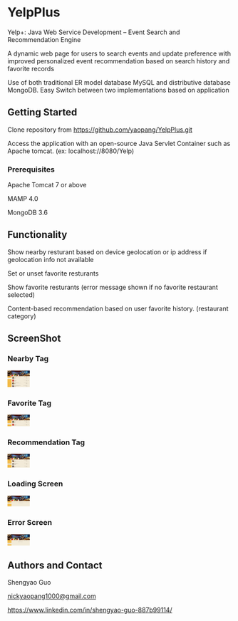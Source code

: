 

# YelpPlus 

Yelp+: Java Web Service Development – Event Search and Recommendation Engine 

A dynamic web page for users to search events and update preference with improved personalized event recommendation based on search history and favorite records 

Use of both traditional ER model database MySQL and distributive database MongoDB. Easy Switch between two implementations based on application 

## Getting Started

Clone repository from https://github.com/yaopang/YelpPlus.git  <br />

Access the application with an open-source Java Servlet Container such as Apache tomcat. (ex: localhost://8080/Yelp) 

### Prerequisites
Apache Tomcat 7 or above <br />

MAMP 4.0 <br />

MongoDB 3.6

## Functionality

Show nearby resturant based on device geolocation or ip address if geolocation info not available <br />

Set or unset favorite resturants<br />

Show favorite resturants (error message shown if no favorite restaurant selected)<br />

Content-based recommendation based on user favorite history. (restaurant category)


## ScreenShot

### Nearby Tag
<img src="nearby_screenshot.PNG" style="width: 50px;"/>

### Favorite Tag
<img src="fav_screenshot.PNG" style="width: 50px;"/>

### Recommendation Tag
<img src="recomm_screenshot.PNG" style="width: 50px;"/>

### Loading Screen
<img src="loading.PNG" style="width: 50px;"/>

### Error Screen
<img src="error.PNG" style="width: 50px;"/>



 

## Authors and Contact

Shengyao Guo

nickyaopang1000@gmail.com

https://www.linkedin.com/in/shengyao-guo-887b99114/


